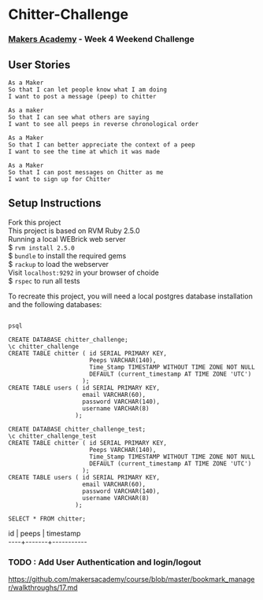 # Chitter-Challenge

### [Makers Academy](https://www.makersacademy.com) - Week 4 Weekend Challenge

## User Stories
```
As a Maker
So that I can let people know what I am doing  
I want to post a message (peep) to chitter

As a maker
So that I can see what others are saying  
I want to see all peeps in reverse chronological order

As a Maker
So that I can better appreciate the context of a peep
I want to see the time at which it was made

As a Maker
So that I can post messages on Chitter as me
I want to sign up for Chitter
```


## Setup Instructions

Fork this project</br>
This project is based on RVM Ruby 2.5.0</br>
Running a local WEBrick web server</br>
$ ``` rvm install 2.5.0 ```</br>
$ ``` bundle ``` to install the required gems</br>
$ ``` rackup ``` to load the webserver</br>
Visit ``` localhost:9292 ``` in your browser of choide</br>
$ ``` rspec ``` to run all tests


To recreate this project, you will need a local postgres database installation and the following databases:

``` 

psql

CREATE DATABASE chitter_challenge;
\c chitter_challenge
CREATE TABLE chitter ( id SERIAL PRIMARY KEY, 
                       Peeps VARCHAR(140), 
                       Time_Stamp TIMESTAMP WITHOUT TIME ZONE NOT NULL 
                       DEFAULT (current_timestamp AT TIME ZONE 'UTC')
                     );
CREATE TABLE users ( id SERIAL PRIMARY KEY, 
                     email VARCHAR(60),
                     password VARCHAR(140),
                     username VARCHAR(8) 
                   );

CREATE DATABASE chitter_challenge_test;
\c chitter_challenge_test
CREATE TABLE chitter ( id SERIAL PRIMARY KEY, 
                       Peeps VARCHAR(140), 
                       Time_Stamp TIMESTAMP WITHOUT TIME ZONE NOT NULL 
                       DEFAULT (current_timestamp AT TIME ZONE 'UTC')
                     );
CREATE TABLE users ( id SERIAL PRIMARY KEY, 
                     email VARCHAR(60), 
                     password VARCHAR(140),
                     username VARCHAR(8) 
                   );

```

```SELECT * FROM chitter;```

 id | peeps | timestamp</br>
----+-------+-----------

### TODO : Add User Authentication and login/logout

https://github.com/makersacademy/course/blob/master/bookmark_manager/walkthroughs/17.md